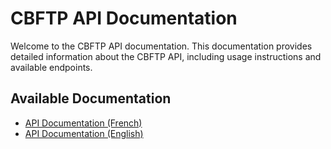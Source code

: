 # CBFTP API Documentation

Welcome to the CBFTP API documentation. This documentation provides detailed information about the CBFTP API, including usage instructions and available endpoints.

## Available Documentation

- [API Documentation (French)](cbftp-openapi_fr.yaml)
- [API Documentation (English)](cbftp-openapi_en.yaml)
